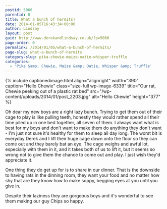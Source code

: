```yaml
---
postid: 5066
parentid: 0
title: What a bunch of hermits!
date: 2014-01-05T16:43:34+00:00
author: Lindsay
layout: post
guid: http://www.derekandlindsay.co.uk/?p=5066
page-order: 0
permalink: /2014/01/05/what-a-bunch-of-hermits/
page-slug: what-a-bunch-of-hermits
category-slug: pika-chewie-maize-oatie-whisper-truffle
categories:
  - 'Pika &amp; Chewie, Maize &amp; Oatie, Whisper &amp; Truffle'
---
```

{% include captionedimage.html align="alignright" width="390" caption="Hello Chewie" class="size-full wp-image-6339" title="Our rat, Chewie peeking out of a plastic rat bed" src="/wp-content/uploads/2014/01/post_2203.jpg" alt="Hello Chewie" height="377" %} 

Oh dear my new boys are a right lazy bunch. Trying to get them out of their cage to play is like pulling teeth, honestly they would rather spend all their time piled up in one bed together, all seven of them. I always want what is best for my boys and don't want to make them do anything they don't want - I'm just not sure it's healthy for them to sleep all day long. The worst bit is everyday Derek and I lift their huge cage down onto the floor so they can come out and they barely bat an eye. The cage weighs and awful lot, especially with them in it, and it takes both of us to lift it, but it seems so wrong not to give them the chance to come out and play. I just wish they'd appreciate it.

One thing they do get up for is to share in our dinner. That is the downside to having rats in the dinning room, they want your food and no matter how shy that are they know how to make soppy, begging eyes at you until you give in.

Despite their laziness they are gorgeous boys and it's wonderful to see them making our guy Chips so happy.